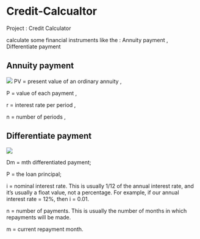 # Credit-Calcualtor

Project : Credit Calculator

calculate some financial instruments like the : Annuity payment , Differentiate payment

## Annuity payment 
<img src="https://render.githubusercontent.com/render/math?math=PV = P \times \frac{1 - (1 + r)^{-n}}{r}">
PV	=	present value of an ordinary annuity ,

P	=	value of each payment ,

r	=	interest rate per period ,

n	=	number of periods ,


## Differentiate payment 


<img src="https://render.githubusercontent.com/render/math?math=Dm = \frac{P}{n} + i*( P - \frac{\left ( P* (m - 1) \right )}{n})">

Dm = mth differentiated payment;

P = the loan principal;

i = nominal interest rate. This is usually 1/12 of the annual interest rate, and it’s usually a float value, not a percentage. For example, if our annual interest rate = 12%, then i = 0.01.

n = number of payments. This is usually the number of months in which repayments will be made.

m = current repayment month.
